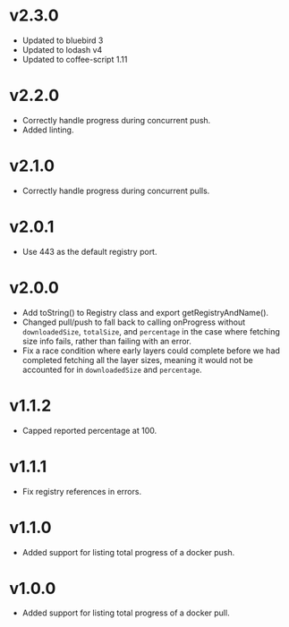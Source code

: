 # v2.3.0

* Updated to bluebird 3
* Updated to lodash v4
* Updated to coffee-script 1.11

# v2.2.0

* Correctly handle progress during concurrent push.
* Added linting.

# v2.1.0

* Correctly handle progress during concurrent pulls.

# v2.0.1

* Use 443 as the default registry port.

# v2.0.0

* Add toString() to Registry class and export getRegistryAndName().
* Changed pull/push to fall back to calling onProgress without `downloadedSize`, `totalSize`, and `percentage` in the case where fetching size info fails, rather than failing with an error.
* Fix a race condition where early layers could complete before we had completed fetching all the layer sizes, meaning it would not be accounted for in `downloadedSize` and `percentage`.

# v1.1.2

* Capped reported percentage at 100.

# v1.1.1

* Fix registry references in errors.

# v1.1.0

* Added support for listing total progress of a docker push.

# v1.0.0

* Added support for listing total progress of a docker pull.
